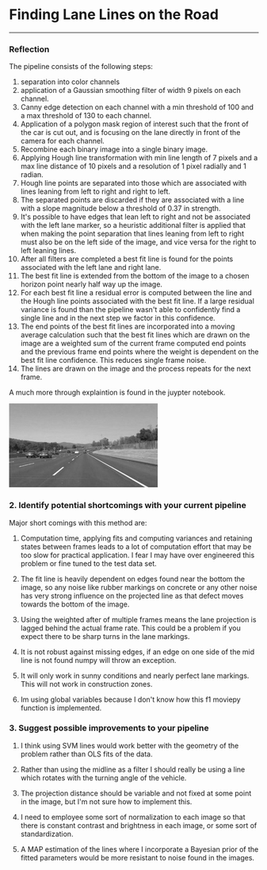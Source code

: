 # **Finding Lane Lines on the Road** 

[//]: # (Image References)

[image1]: ./examples/grayscale.jpg "Grayscale"

---

### Reflection

The pipeline consists of the following steps:

1. separation into color channels
2. application of a Gaussian smoothing filter of width 9 pixels on each channel.
3. Canny edge detection on each channel with a min threshold of 100 and a max threshold of 130 to each channel.
4. Application of a polygon mask region of interest such that the front of the car is cut out, and is focusing on the lane directly in front of the camera for each channel.
5. Recombine each binary image into a single binary image.
6. Applying Hough line transformation with min line length of 7 pixels and a max line distance of 10 pixels and a resolution of 1 pixel radially and 1 radian.
7. Hough line points are separated into those which are associated with lines leaning from left to right and right to left.
8. The separated points are discarded if they are associated with a line with a slope magnitude below a threshold of $0.37$ in strength.
9. It's possible to have edges that lean left to right and not be associated with the left lane marker, so a heuristic additional filter is applied that when making the point separation that lines leaning from left to right must also be on the left side of the image, and vice versa for the right to left leaning lines.
10. After all filters are completed a best fit line is found for the points associated with the left lane and right lane.
11. The best fit line is extended from the bottom of the image to a chosen horizon point nearly half way up the image.
12. For each best fit line a residual error is computed between the line and the Hough line points associated with the best fit line.  If a large residual variance is found than the pipeline wasn't able to confidently find a single line and in the next step we factor in this confidence.
13. The end points of the best fit lines are incorporated into a moving average calculation such that the best fit lines which are drawn on the image are a weighted sum of the current frame computed end points and the previous frame end points where the weight is dependent on the best fit line confidence. This reduces single frame noise.
14. The lines are drawn on the image and the process repeats for the next frame.

A much more through explaintion is found in the juypter notebook.


![alt text][image1]


### 2. Identify potential shortcomings with your current pipeline

Major short comings with this method are:

1. Computation time, applying fits and computing variances and retaining states between frames leads to a lot of computation effort that may be too slow for practical application. I fear I may have over engineered this problem or fine tuned to the test data set.

2. The fit line is heavily dependent on edges found near the bottom the image, so any noise like rubber markings on concrete or any other noise has very strong influence on the projected line as that defect moves towards the bottom of the image.

3. Using the weighted after of multiple frames means the lane projection is lagged behind the actual frame rate.  This could be a problem if you expect there to be sharp turns in the lane markings.

4. It is not robust against missing edges, if an edge on one side of the mid line is not found numpy will throw an exception.

5. It will only work in sunny conditions and nearly perfect lane markings. This will not work in construction zones.

6. Im using global variables because I don't know how this f1 moviepy function is implemented.


### 3. Suggest possible improvements to your pipeline

1. I think using SVM lines would work better with the geometry of the problem rather than OLS fits of the data.

2. Rather than using the midline as a filter I should really be using a line which rotates with the turning angle of the vehicle.

3. The projection distance should be variable and not fixed at some point in the image, but I'm not sure how to implement this.

4. I need to employee some sort of normalization to each image so that there is constant contrast and brightness in each image, or some sort of standardization.

5. A MAP estimation of the lines where I incorporate a Bayesian prior of the fitted parameters would be more resistant to noise found in the images.
